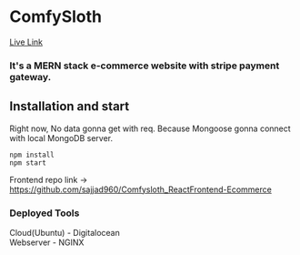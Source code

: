 # ComfySloth
[Live Link](https://comfysloth.findsajjad.com/)
### It's a MERN stack e-commerce website with stripe payment gateway.

## Installation and start
Right now, No data gonna get with req. Because Mongoose gonna connect with local MongoDB server.

```
npm install
npm start
```
Frontend repo link -> https://github.com/sajjad960/Comfysloth_ReactFrontend-Ecommerce

### Deployed Tools
Cloud(Ubuntu) - Digitalocean<br />
Webserver - NGINX
